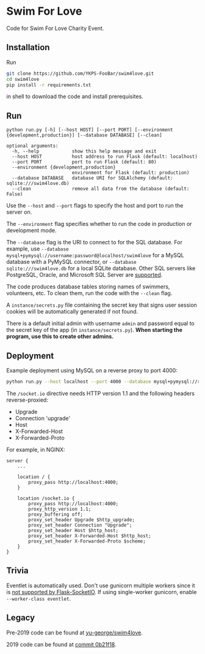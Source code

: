# Swim For Love

Code for Swim For Love Charity Event.

## Installation
Run
```sh
git clone https://github.com/YKPS-FooBar/swim4love.git
cd swim4love
pip install -r requirements.txt
```
in shell to download the code and install prerequisites.

## Run
```
python run.py [-h] [--host HOST] [--port PORT] [--environment {development,production}] [--database DATABASE] [--clean]

optional arguments:
  -h, --help            show this help message and exit
  --host HOST           host address to run Flask (default: localhost)
  --port PORT           port to run Flask (default: 80)
  --environment {development,production}
                        environment for Flask (default: production)
  --database DATABASE   database URI for SQLAlchemy (default: sqlite:///swim4love.db)
  --clean               remove all data from the database (default: False)
```

Use the `--host` and `--port` flags to specify the host and port to run the server on.

The `--environment` flag specifies whether to run the code in production or development mode.

The `--database` flag is the URI to connect to for the SQL database. For example, use `--database mysql+pymysql://username:password@localhost/swim4love` for a MySQL database with a PyMySQL connector, or `--database sqlite:///swim4love.db` for a local SQLite database. Other SQL servers like PostgreSQL, Oracle, and Microsoft SQL Server are [supported](https://docs.sqlalchemy.org/en/14/dialects/).

The code produces database tables storing names of swimmers, volunteers, etc. To clean them, run the code with the `--clean` flag.

A `instance/secrets.py` file containing the secret key that signs user session cookies will be automatically generated if not found.

There is a default initial admin with username `admin` and password equal to the secret key of the app (in `instance/secrets.py`). **When starting the program, use this to create other admins.**

## Deployment

Example deployment using MySQL on a reverse proxy to port 4000:

```sh
python run.py --host localhost --port 4000 --database mysql+pymysql://root:password@localhost/swim4love
```

The `/socket.io` directive needs HTTP version 1.1 and the following headers reverse-proxied:
* Upgrade
* Connection 'upgrade'
* Host
* X-Forwarded-Host
* X-Forwarded-Proto

For example, in NGINX:
```nginx
server {
    ...

    location / {
        proxy_pass http://localhost:4000;
    }

    location /socket.io {
        proxy_pass http://localhost:4000;
        proxy_http_version 1.1;
        proxy_buffering off;
        proxy_set_header Upgrade $http_upgrade;
        proxy_set_header Connection "Upgrade";
        proxy_set_header Host $http_host;
        proxy_set_header X-Forwarded-Host $http_host;
        proxy_set_header X-Forwarded-Proto $scheme;
    }
}
```

## Trivia

Eventlet is automatically used. Don't use gunicorn multiple workers since it is [not supported by Flask-SocketIO](https://flask-socketio.readthedocs.io/en/latest/#gunicorn-web-server). If using single-worker gunicorn, enable `--worker-class eventlet`.

## Legacy
Pre-2019 code can be found at [yu-george/swim4love](https://github.com/yu-george/swim4love).

2019 code can be found at [commit 0b21f18](https://github.com/YKPS-FooBar/swim4love/tree/0b21f18).
